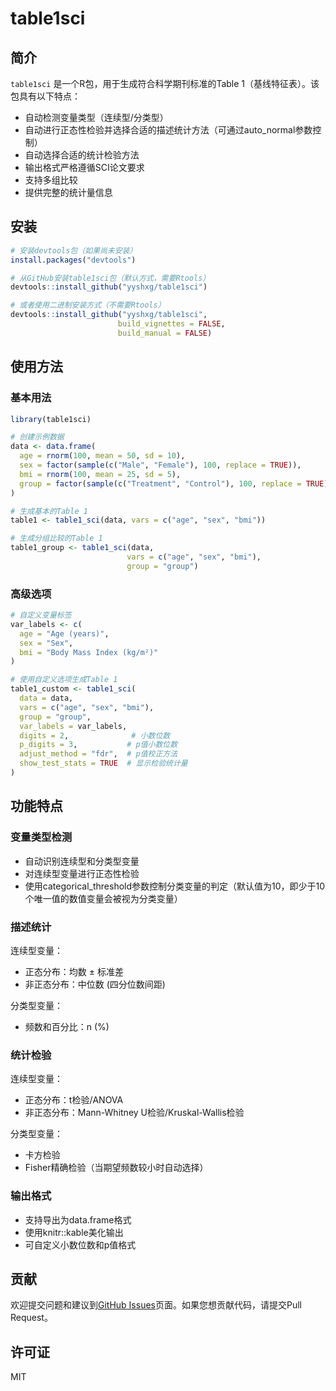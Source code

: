 # table1sci

## 简介

`table1sci` 是一个R包，用于生成符合科学期刊标准的Table 1（基线特征表）。该包具有以下特点：

- 自动检测变量类型（连续型/分类型）
- 自动进行正态性检验并选择合适的描述统计方法（可通过auto_normal参数控制）
- 自动选择合适的统计检验方法
- 输出格式严格遵循SCI论文要求
- 支持多组比较
- 提供完整的统计量信息

## 安装

```R
# 安装devtools包（如果尚未安装）
install.packages("devtools")

# 从GitHub安装table1sci包（默认方式，需要Rtools）
devtools::install_github("yyshxg/table1sci")

# 或者使用二进制安装方式（不需要Rtools）
devtools::install_github("yyshxg/table1sci", 
                        build_vignettes = FALSE, 
                        build_manual = FALSE)
```

## 使用方法

### 基本用法

```R
library(table1sci)

# 创建示例数据
data <- data.frame(
  age = rnorm(100, mean = 50, sd = 10),
  sex = factor(sample(c("Male", "Female"), 100, replace = TRUE)),
  bmi = rnorm(100, mean = 25, sd = 5),
  group = factor(sample(c("Treatment", "Control"), 100, replace = TRUE))
)

# 生成基本的Table 1
table1 <- table1_sci(data, vars = c("age", "sex", "bmi"))

# 生成分组比较的Table 1
table1_group <- table1_sci(data, 
                          vars = c("age", "sex", "bmi"),
                          group = "group")
```

### 高级选项

```R
# 自定义变量标签
var_labels <- c(
  age = "Age (years)",
  sex = "Sex",
  bmi = "Body Mass Index (kg/m²)"
)

# 使用自定义选项生成Table 1
table1_custom <- table1_sci(
  data = data,
  vars = c("age", "sex", "bmi"),
  group = "group",
  var_labels = var_labels,
  digits = 2,              # 小数位数
  p_digits = 3,           # p值小数位数
  adjust_method = "fdr",  # p值校正方法
  show_test_stats = TRUE  # 显示检验统计量
)
```

## 功能特点

### 变量类型检测

- 自动识别连续型和分类型变量
- 对连续型变量进行正态性检验
- 使用categorical_threshold参数控制分类变量的判定（默认值为10，即少于10个唯一值的数值变量会被视为分类变量）

### 描述统计

连续型变量：
- 正态分布：均数 ± 标准差
- 非正态分布：中位数 (四分位数间距)

分类型变量：
- 频数和百分比：n (%)

### 统计检验

连续型变量：
- 正态分布：t检验/ANOVA
- 非正态分布：Mann-Whitney U检验/Kruskal-Wallis检验

分类型变量：
- 卡方检验
- Fisher精确检验（当期望频数较小时自动选择）

### 输出格式

- 支持导出为data.frame格式
- 使用knitr::kable美化输出
- 可自定义小数位数和p值格式

## 贡献

欢迎提交问题和建议到[GitHub Issues](https://github.com/yyshxg/table1sci/issues)页面。如果您想贡献代码，请提交Pull Request。

## 许可证

MIT